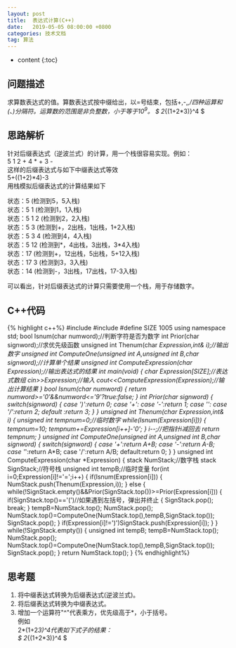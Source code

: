```yaml
---
layout: post
title:  表达式计算(C++)
date:   2019-05-05 08:00:00 +0800
categories: 技术文档
tag: 算法
---
```

<head>
    <script src="https://cdn.mathjax.org/mathjax/latest/MathJax.js?config=TeX-AMS-MML_HTMLorMML" type="text/javascript"></script>
    <script type="text/x-mathjax-config">
        MathJax.Hub.Config({
            tex2jax: {
            skipTags: ['script', 'noscript', 'style', 'textarea', 'pre'],
            inlineMath: [['$','$']]
            }
        });
    </script>
</head>


* content
{:toc}


问题描述
-------------------------------------
求算数表达式的值。算数表达式按中缀给出，以=号结束，包括+,-,*,/四种运算和(、)分隔符。运算数的范围是非负整数，小于等于$10^9$。
$ 2*{(1+2*3)}^4 $

思路解析
-------------------------------------
针对后缀表达式（逆波兰式）的计算，用一个栈很容易实现。例如：  
5 1 2 + 4 * + 3 -  
这样的后缀表达式与如下中缀表达式等效  
5+((1+2)*4)-3  
用栈模拟后缀表达式的计算结果如下  


状态：5     	(检测到5，5入栈)   
状态：5 1	(检测到1，1入栈)  
状态：5 1 2	(检测到2，2入栈)  
状态：5 3	(检测到+，2出栈，1出栈，1+2入栈)  
状态：5 3 4	(检测到4，4入栈)  
状态：5 12	(检测到*，4出栈，3出栈，3*4入栈)  
状态：17		(检测到+，12出栈，5出栈，5+12入栈)  
状态：17 3	(检测到3，3入栈)  
状态：14		(检测到-，3出栈，17出栈，17-3入栈)  


可以看出，针对后缀表达式的计算只需要使用一个栈，用于存储数字。


C++代码
-------------------------------------

{% highlight c++%}
#include<iostream>
#include<stack>
#define SIZE 1005
using namespace std;
bool Isnum(char numword);//判断字符是否为数字
int Prior(char signword);//求优先级函数
unsigned int Thenum(char *Expression,int& i);//输出数字
unsigned int ComputeOne(unsigned int A,unsigned int B,char signword);//计算单个结果
unsigned int ComputeExpression(char *Expression);//输出表达式的结果
int main(void)
{
    char Expression[SIZE];//表达式数组
    cin>>Expression;//输入
    cout<<ComputeExpression(Expression);//输出计算结果
}
bool Isnum(char numword)
{
    return numword>='0'&&numword<='9'?true:false;
}
int Prior(char signword)
{
    switch(signword)
    {
    case ')':return 0;
    case '+':
    case '-':return 1;
    case '*':
    case '/':return 2;
    default :return 3;
    }
}
unsigned int Thenum(char *Expression,int& i)
{
    unsigned int tempnum=0;//临时数字
    while(Isnum(Expression[i]))
    {
        tempnum*=10;
        tempnum+=Expression[i++]-'0';
    }
    i--;//把指针i减回去
    return tempnum;
}
unsigned int ComputeOne(unsigned int A,unsigned int B,char signword)
{
    switch(signword)
    {
        case '+':return A+B;
        case '-':return A-B;
        case '*':return A*B;
        case '/':return A/B;
        default:return 0;
    }
}
unsigned int ComputeExpression(char *Expression)
{
    stack<unsigned int> NumStack;//数字栈
    stack<char> SignStack;//符号栈
    unsigned int tempB;//临时变量
    for(int i=0;Expression[i]!='=';i++)
    {
        if(Isnum(Expression[i]))
        {
            NumStack.push(Thenum(Expression,i));
        }
        else
        {
            while(!SignStack.empty()&&Prior(SignStack.top())>=Prior(Expression[i]))
            {
                if(SignStack.top()=='(')//如果遇到左括号，弹出并终止
                {
                    SignStack.pop();
                    break;
                }
                tempB=NumStack.top();
                NumStack.pop();
                NumStack.top()=ComputeOne(NumStack.top(),tempB,SignStack.top());
                SignStack.pop();
            }
            if(Expression[i]!=')')SignStack.push(Expression[i]);
        }
    }
    while(!SignStack.empty())
    {
        unsigned int tempB;
        tempB=NumStack.top();
        NumStack.pop();
        NumStack.top()=ComputeOne(NumStack.top(),tempB,SignStack.top());
        SignStack.pop();
    }
    return NumStack.top();
}
{% endhighlight%}

思考题
-------------------------------------
1. 将中缀表达式转换为后缀表达式(逆波兰式)。
2. 将后缀表达式转换为中缀表达式。
3. 增加一个运算符"^"代表乘方，优先级高于*，小于括号。  
例如  
2*(1+2*3)^4代表如下式子的结果：  
$ 2*{(1+2*3)}^4 $
